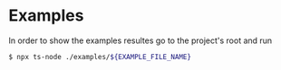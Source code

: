 # Examples

In order to show the examples resultes go to the project's root and run

```sh
$ npx ts-node ./examples/${EXAMPLE_FILE_NAME}
```
